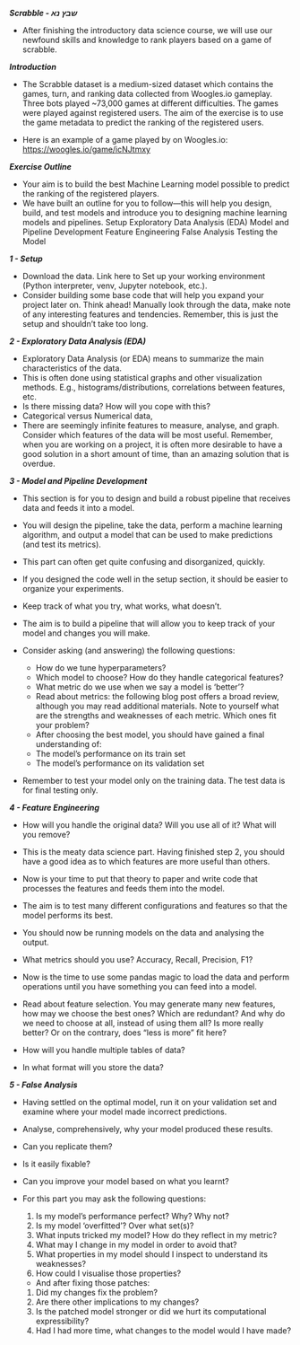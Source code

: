 ***Scrabble - שבץ נא***
- After finishing the introductory data science course, we will use our newfound skills and knowledge to rank players based on a game of scrabble.

***Introduction***
- The Scrabble dataset is a medium-sized dataset which contains the games, turn, and ranking data collected from Woogles.io gameplay. Three bots played ~73,000 games at different difficulties. The games were played against registered users. The aim of the exercise is to use the game metadata to predict the ranking of the registered users. 

- Here is an example of a game played by on Woogles.io: https://woogles.io/game/icNJtmxy 

***Exercise Outline***
- Your aim is to build the best Machine Learning model possible to predict the ranking of the registered players. 
- We have built an outline for you to follow—this will help you design, build,
  and test models and introduce you to designing machine learning models and pipelines. 
Setup
Exploratory Data Analysis (EDA)
Model and Pipeline Development
Feature Engineering
False Analysis
Testing the Model


***1 - Setup***
- Download the data. Link here to 
Set up your working environment (Python interpreter, venv, Jupyter notebook, etc.). 
- Consider building some base code that will help you expand your project later on. Think ahead!
Manually look through the data, make note of any interesting features and tendencies. 
Remember, this is just the setup and shouldn’t take too long. 

***2 - Exploratory Data Analysis (EDA)***
- Exploratory Data Analysis (or EDA) means to summarize the main characteristics of the data. 
- This is often done using statistical graphs and other visualization methods. E.g., histograms/distributions, correlations between features, etc. 
- Is there missing data? How will you cope with this?
- Categorical versus Numerical data, 
- There are seemingly infinite features to measure, analyse, and graph. Consider which features of the data will be most useful. 
Remember, when you are working on a project, it is often more desirable to have a good solution in a short amount of time, than an amazing solution that is overdue.

  
***3 - Model and Pipeline Development***
- This section is for you to design and build a robust pipeline that receives data and feeds it into a model. 
- You will design the pipeline, take the data, perform a machine learning algorithm, 
and output a model that can be used to make predictions (and test its metrics). 
- This part can often get quite confusing and disorganized, quickly. 
- If you designed the code well in the setup section, it should be easier to organize your experiments. 
- Keep track of what you try, what works, what doesn’t.
- The aim is to build a pipeline that will allow you to keep track of your model and changes you will make. 

- Consider asking (and answering) the following questions:
  - How do we tune hyperparameters?
  - Which model to choose? How do they handle categorical features?
  - What metric do we use when we say a model is ‘better’?
  - Read about metrics: the following blog post offers a broad review, although you may read additional materials. Note to yourself what are the strengths and weaknesses of each metric. Which ones fit your problem?
  - After choosing the best model, you should have gained a final understanding of:
  - The model’s performance on its train set
  - The model’s performance on its validation set
- Remember to test your model only on the training data. The test data is for final testing only.

***4 - Feature Engineering***
- How will you handle the original data? Will you use all of it? What will you remove?

- This is the meaty data science part. Having finished step 2, you should have a good idea as to which
features are more useful than others. 
- Now is your time to put that theory to paper and write code that processes the features and feeds them into the model. 
- The aim is to test many different configurations and features so that the model performs its best. 
- You should now be running models on the data and analysing the output. 
- What metrics should you use? Accuracy, Recall, Precision, F1?

- Now is the time to use some pandas magic to load the data and perform operations until you have something you can feed into a model. 
- Read about feature selection. You may generate many new features, how may we choose the best ones? Which are redundant? 
And why do we need to choose at all, instead of using them all? Is more really better? Or on the contrary, does “less is more” fit here?
- How will you handle multiple tables of data?
- In what format will you store the data?

***5 - False Analysis***
- Having settled on the optimal model, run it on your validation set and examine where your model made incorrect predictions. 
- Analyse, comprehensively, why your model produced these results. 
- Can you replicate them? 
- Is it easily fixable? 
- Can you improve your model based on what you learnt?

- For this part you may ask the following questions:
  1. Is my model’s performance perfect? Why? Why not?	
  2. Is my model ‘overfitted’? Over what set(s)?
  3. What inputs tricked my model? How do they reflect in my metric?
  4. What may I change in my model in order to avoid that?
  5. What properties in my model should I inspect to understand its weaknesses?
  6. How could I visualise those properties?

  - And after fixing those patches:
  1. Did my changes fix the problem?
  2. Are there other implications to my changes?
  3. Is the patched model stronger or did we hurt its computational expressibility?
  4. Had I had more time, what changes to the model would I have made?
